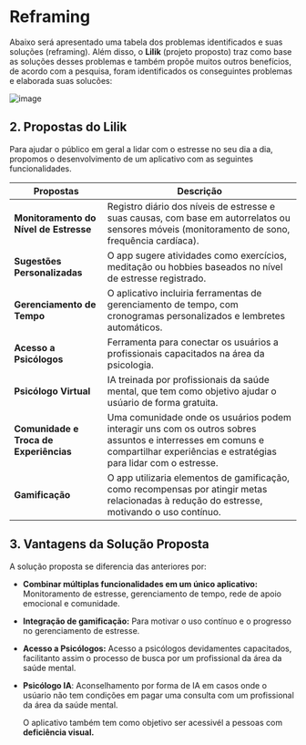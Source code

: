 # Reframing

Abaixo será apresentado uma tabela dos problemas identificados e suas soluções (reframing). Além disso, o **Lilik** (projeto proposto) traz como base as soluções desses problemas e
também propõe muitos outros benefícios, de acordo com a pesquisa, foram identificados os conseguintes problemas e elaborada suas solucões:


 ![image](https://github.com/user-attachments/assets/ff31e5f2-519c-43e0-a6a1-3e6bdddc802d)




## 2. Propostas do Lilik<br/>

Para ajudar o público em geral a lidar com o estresse no seu dia a dia, propomos o desenvolvimento de um aplicativo com as seguintes funcionalidades.<br/>

|   Propostas | Descrição| 
|-------------|------------|
| **Monitoramento do Nível de Estresse** | Registro diário dos níveis de estresse e suas causas, com base em autorrelatos ou sensores móveis (monitoramento de sono, frequência cardíaca).| 
| **Sugestões Personalizadas** | O app sugere atividades como exercícios, meditação ou hobbies baseados no nível de estresse registrado. |
| **Gerenciamento de Tempo** | O aplicativo incluiria ferramentas de gerenciamento de tempo, com cronogramas personalizados e lembretes automáticos. |
| **Acesso a Psicólogos** | Ferramenta para conectar os usuários a profissionais capacitados na área da psicologia.|
| **Psicólogo Virtual** | IA treinada por profissionais da saúde mental, que tem como objetivo ajudar o usúario de forma gratuita. |
| **Comunidade e Troca de Experiências** | Uma comunidade onde os usuários podem interagir uns com os outros sobres assuntos e interresses em comuns e compartilhar experiências e estratégias para lidar com o estresse. |
| **Gamificação** | O app utilizaria elementos de gamificação, como recompensas por atingir metas relacionadas à redução do estresse, motivando o uso contínuo. |

## 3. Vantagens da Solução Proposta<br/>

A solução proposta se diferencia das anteriores por:

- **Combinar múltiplas funcionalidades em um único aplicativo:** Monitoramento de estresse, gerenciamento de tempo, rede de apoio emocional e comunidade.

- **Integração de gamificação:** Para motivar o uso contínuo e o progresso no gerenciamento de estresse.

- **Acesso a Psicólogos:** Acesso a psicólogos devidamentes capacitados, facilitanto assim o processo de busca por um profissional da área da saúde mental. 

- **Psicólogo IA**: Aconselhamento por forma de IA em casos onde o usúario não tem condições em pagar uma consulta com um profissional da área da saúde mental.

  O aplicativo também tem como objetivo ser acessivél a pessoas com **deficiência visual.**
